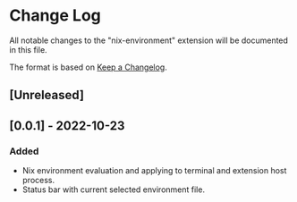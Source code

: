 # Change Log

All notable changes to the "nix-environment" extension will be documented in this file.

The format is based on [Keep a Changelog](https://keepachangelog.com/en/1.0.0/).

## [Unreleased]

## [0.0.1] - 2022-10-23
### Added
- Nix environment evaluation and applying to terminal and extension host process.
- Status bar with current selected environment file.
